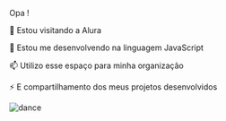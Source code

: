 Opa !

🔭 Estou visitando a Alura

🌱 Estou me desenvolvendo na linguagem JavaScript

📫 Utilizo esse espaço para minha organização

⚡ E compartilhamento dos meus projetos desenvolvidos

![dance](https://github.com/user-attachments/assets/215af631-c993-41b9-bfcf-8ae4ff49fffb)
